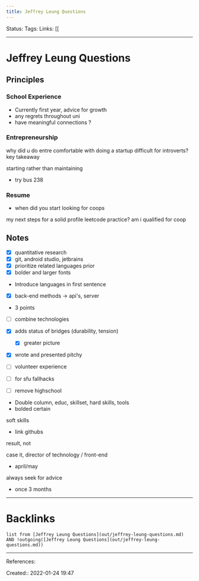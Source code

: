 ```yaml
---
title: Jeffrey Leung Questions
---
```

Status: 
Tags: 
Links: [[
___
# Jeffrey Leung Questions
## Principles
### School Experience
- Currently first year, advice for growth
- any regrets throughout uni
- have meaningful connections ?
### Entrepreneurship
why did u do entre
comfortable with doing a startup
difficult for introverts?
key takeaway

starting rather than maintaining
- try bus 238
### Resume
- when did you start looking for coops

my next steps for a solid profile
leetcode practice?
am i qualified for coop
## Notes
- [x] quantitative research
- [x] git, android studio, jetbrains
- [x] prioritize related languages prior
- [x] bolder and larger fonts
- Introduce languages in first sentence
- [x] back-end methods -> api's, server
- 3 points
- [ ] combine technologies
- [x] adds status of bridges (durability, tension)
	- [x] greater picture		
- [x] wrote and presented pitchy

- [ ] volunteer experience
- [ ] for sfu fallhacks

- [ ] remove highschool

- Double column, educ, skillset, hard skills, tools
- bolded certain 

soft skills

- link githubs

result, not 

case it, director of technology / front-end
- april/may

always seek for advice

- once 3 months
___
# Backlinks
```dataview
list from [Jeffrey Leung Questions](out/jeffrey-leung-questions.md) AND !outgoing([Jeffrey Leung Questions](out/jeffrey-leung-questions.md))
```
___
References:

Created:: 2022-01-24 19:47
